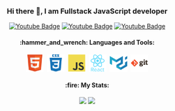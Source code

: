 <div id="header" align="center">
   <h3>Hi there 👋, I am Fullstack JavaScript developer</h3>
   <div id="badges">
      <a href="https://youtube.com/@zethange"><img src="https://img.shields.io/badge/YouTube-red?style=for-the-badge&logo=youtube&logoColor=white" alt="Youtube Badge" /></a>
      <a href="https://t.me/zethange"><img src="https://img.shields.io/badge/Telegram-blue?style=for-the-badge&logo=telegram&logoColor=white" alt="Youtube Badge" /></a>
      <a href="https://vk.com/zethange"><img src="https://img.shields.io/badge/ВКонтакте-blue?style=for-the-badge&logo=vk&logoColor=white" alt="Youtube Badge" /></a>
   </div>
   <div>
      <h4>:hammer_and_wrench: Languages and Tools:</h4>
      <img src="https://github.com/devicons/devicon/blob/master/icons/html5/html5-original.svg" title="HTML5" alt="HTML" width="40" height="40"/>&nbsp;
      <img src="https://github.com/devicons/devicon/blob/master/icons/css3/css3-plain-wordmark.svg"  title="CSS3" alt="CSS" width="40" height="40"/>&nbsp;
      <img src="https://github.com/devicons/devicon/blob/master/icons/javascript/javascript-original.svg" title="JavaScript" alt="JavaScript" width="40" height="40"/>&nbsp;
      <img src="https://github.com/devicons/devicon/blob/master/icons/react/react-original-wordmark.svg" title="React" alt="React" width="40" height="40"/>&nbsp;
      <img src="https://github.com/devicons/devicon/blob/master/icons/materialui/materialui-original.svg" title="Material UI" alt="Material UI" width="40" height="40"/>&nbsp;
      <img src="https://github.com/devicons/devicon/blob/master/icons/git/git-original-wordmark.svg" title="Git" **alt="Git" width="40" height="40"/>
   </div>
      <h4>:fire: My Stats:</h4>
      <img src="http://github-readme-streak-stats.herokuapp.com?user=ZetHange&theme=dark&background=000000" height="200px" />
      <img src="https://github-readme-stats.vercel.app/api/top-langs/?username=zethange&theme=vision-friendly-dark" height="200px" />
</div>
